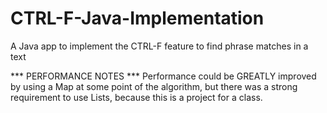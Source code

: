 # CTRL-F-Java-Implementation
A Java app to implement the CTRL-F feature to find phrase matches in a text

*** PERFORMANCE NOTES *** Performance could be GREATLY improved 
by using a Map at some point of the algorithm, but there was a 
strong requirement to use Lists, because this is a project for a class.
